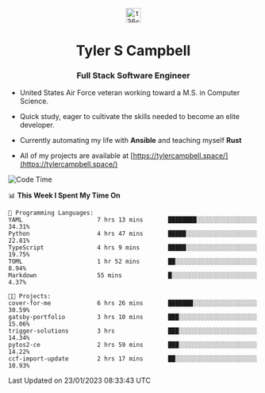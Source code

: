 <p align="center">
<a href="https://www.linkedin.com/in/t36campbell" target="blank"><img align="center" src="https://ik.imagekit.io/t36campbell/Portfolio/linkedin.png.original_m8bbGgPh6.png" alt="t36campbell" height="30" width="30" /></a>
</p>
<h1 align="center">Tyler S Campbell</h1>
<h3 align="center">Full Stack Software Engineer</h3>

* United States Air Force veteran working toward a M.S. in Computer Science.

* Quick study, eager to cultivate the skills needed to become an elite developer.

* Currently automating my life with **Ansible** and teaching myself **Rust**

* All of my projects are available at [https://tylercampbell.space/](https://tylercampbell.space/)

<!--START_SECTION:waka-->
![Code Time](http://img.shields.io/badge/Code%20Time-2%2C115%20hrs%2031%20mins-blue)

📊 **This Week I Spent My Time On** 

```text
💬 Programming Languages: 
YAML                     7 hrs 13 mins       ████████░░░░░░░░░░░░░░░░░   34.31% 
Python                   4 hrs 47 mins       █████░░░░░░░░░░░░░░░░░░░░   22.81% 
TypeScript               4 hrs 9 mins        █████░░░░░░░░░░░░░░░░░░░░   19.75% 
TOML                     1 hr 52 mins        ██░░░░░░░░░░░░░░░░░░░░░░░   8.94% 
Markdown                 55 mins             █░░░░░░░░░░░░░░░░░░░░░░░░   4.37%

🐱‍💻 Projects: 
cover-for-me             6 hrs 26 mins       ███████░░░░░░░░░░░░░░░░░░   30.59% 
gatsby-portfolio         3 hrs 10 mins       ███░░░░░░░░░░░░░░░░░░░░░░   15.06% 
trigger-solutions        3 hrs               ███░░░░░░░░░░░░░░░░░░░░░░   14.34% 
pytos2-ce                2 hrs 59 mins       ███░░░░░░░░░░░░░░░░░░░░░░   14.22% 
ccf-import-update        2 hrs 17 mins       ██░░░░░░░░░░░░░░░░░░░░░░░   10.93%

```


 Last Updated on 23/01/2023 08:33:43 UTC
<!--END_SECTION:waka-->
